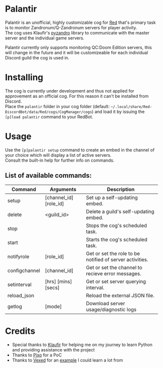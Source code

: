 # Palantir

Palantir is an unofficial, highly customizable cog for [Red](https://github.com/Cog-Creators/Red-DiscordBot) that's primary task is to monitor Zandronum/Q-Zandronum servers for player activity.  
The cog uses Klaufir's [pyzandro](https://github.com/klaufir216/pyzandro) library to communicate with the master server and the individual game servers.  

Palantir currently only supports monitoring QC:Doom Edition servers, this will change in the future and it will be customizeable for each individual Discord guild the cog is used in.  

# Installing

The cog is currently under development and thus not applied for approvement as an official cog. For this reason it can't be installed from Discord.  
Place the `palantir` folder in your cog folder (default: `~/.local/share/Red-DiscordBot/data/Red/cogs/CogManager/cogs`) and load it by issuing the `[p]load palantir` command to your RedBot.

# Usage

Use the `[p]palantir setup` command to create an embed in the channel of your choice which will display a list of active servers.  
Consult the built-in help for further info on commands.

## List of available commands:

|Command       |Arguments              |Description                                              |
|--------------|-----------------------|---------------------------------------------------------|
|setup         |[channel_id] [role_id] |Set up a self-updating embed.                            |
|delete        |<guild_id>             |Delete a guild's self-updating embed.                    |
|stop          |                       |Stops the cog's scheduled task.                          |
|start         |                       |Starts the cog's scheduled task.                         |
|notifyrole    |[role_id]              |Get or set the role to be notified of server activities. |
|configchannel |[channel_id]           |Get or set the channel to recieve error messages.        |
|setinterval   |[hrs] [mins] [secs]    |Get or set server querying interval.                     |
|reload_json   |                       |Reload the external JSON file.                           |
|getlog        |[mode]                 |Download server usage/diagnostic logs                    |

# Credits

- Special thanks to [Klaufir](https://github.com/klaufir216) for helping me on my journey to learn Python and providing assistance with the project
- Thanks to [Pixo](https://github.com/GavinPixoLee) for a PoC
- Thanks to [Vexed](https://github.com/Vexed01) for an [example](https://github.com/Vexed01/Vex-Cogs/tree/master/fivemstatus) I could learn a lot from
